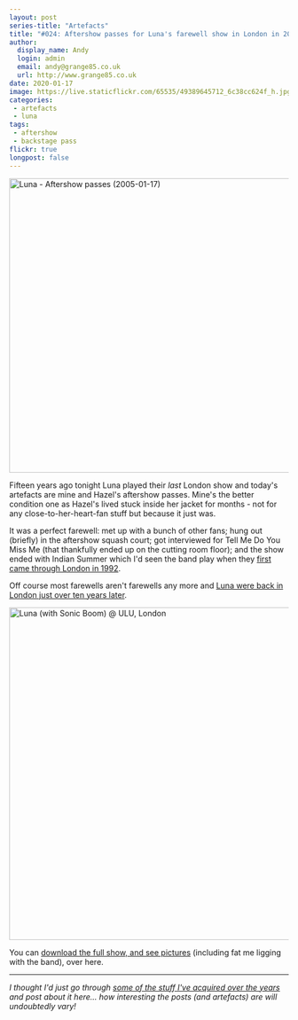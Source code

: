 ```yaml
---
layout: post
series-title: "Artefacts" 
title: "#024: Aftershow passes for Luna's farewell show in London in 2005"
author:
  display_name: Andy
  login: admin
  email: andy@grange85.co.uk
  url: http://www.grange85.co.uk
date: 2020-01-17
image: https://live.staticflickr.com/65535/49389645712_6c38cc624f_h.jpg
categories:
 - artefacts
 - luna
tags:
 - aftershow
 - backstage pass
flickr: true
longpost: false
---
```

<a data-flickr-embed="true" href="https://www.flickr.com/photos/grange85/49389645712/in/dateposted-public/" title="Luna - Aftershow passes (2005-01-17)"><img src="https://live.staticflickr.com/65535/49389645712_be0e89e87f_c.jpg" width="800" height="531" alt="Luna - Aftershow passes (2005-01-17)"></a>

Fifteen years ago tonight Luna played their _last_ London show and today's artefacts are mine and Hazel's aftershow passes. Mine's the better condition one as Hazel's lived stuck inside her jacket for months - not for any close-to-her-heart-fan stuff but because it just was.

It was a perfect farewell: met up with a bunch of other fans; hung out (briefly) in the aftershow squash court; got interviewed for Tell Me Do You Miss Me (that thankfully ended up on the cutting room floor); and the show ended with Indian Summer which I'd seen the band play when they [first came through London in 1992](/2017/02/27/download-luna-in-london-25-years-ago/).

Off course most farewells aren't farewells any more and [Luna were back in London just over ten years later](/database/luna/shows/2015/2015-07-31-luna-the-garage-london-uk/).

<a data-flickr-embed="true" href="https://www.flickr.com/photos/grange85/3480775/in/album-72157600000883138/" title="Luna (with Sonic Boom) @ ULU, London"><img src="https://live.staticflickr.com/3/3480775_2af57fb2c9_c.jpg" width="800" height="600" alt="Luna (with Sonic Boom) @ ULU, London"></a>

You can [download the full show, and see pictures](/database/luna/shows/2005/2005-01-17-luna-ulu-london-uk/) (including fat me ligging with the band), over here.

---

_I thought I'd just go through [some of the stuff I've acquired over the years](/category/artefacts/) and post about it here... how interesting the posts (and artefacts) are will undoubtedly vary!_
